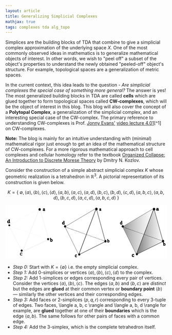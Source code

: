 ```yaml
---
layout: article
title: Generalizing Simplicial Complexes 
mathjax: true
tags: complexes tda alg_topo
---
```


Simplices are the building blocks of TDA that combine to give a simplicial complex approximation of the underlying space $X$. One of the most commonly observed ideas in mathematics is to generalize mathematical objects of interest. In other words, we wish to "peel off" a subset of the object's properties to understand the newly obtained "peeled-off" object's structure. For example, topological spaces are a generalization of metric spaces. 

In the current context, this idea leads to the question - *Are simplicial complexes the special case of something more general?* The answer is yes! The most generalized building blocks in TDA are called **cells** which are glued together to form topological spaces called **CW-complexes**, which will be the object of interest in this blog. This blog will also cover the concept of a **Polytopal Complex**, a generalization of the simplicial complex, and an interesting special case of the CW-complex. The primary reference to understanding CW-complexes is Prof. [Jonny Evans'](http://jde27.uk/) [video lecture 4.01](https://www.homepages.ucl.ac.uk/~ucahjde/tg/html/cw-01.html)[^1] on CW-complexes.

**Note:** The blog is mainly for an intuitive understanding with (minimal) mathematical rigor just enough to get an idea of the mathematical structure of CW-complexes. For a more rigorous mathematical approach to cell complexes and cellular homology refer to the textbook [Organized Collapse: An Introduction to Discrete Morese Theory](https://www.maa.org/press/maa-reviews/organized-collapse-an-introduction-to-discrete-morse-theory) by Dmitry N. Kozlov.

Consider the construction of a simple abstract simplicial complex $K$ whose geometric realization is a tetrahedron in $\mathbb{R}^3$. A pictorial representation of its construction is given below.

 $$
 K = \left \lbrace \  \emptyset, \langle a \rangle, \langle b \rangle, \langle c \rangle, \langle d \rangle, \langle a,b \rangle, \langle a,c \rangle, \langle a,d \rangle, \langle b,c \rangle, \langle b,d \rangle, \langle c,d \rangle, \langle a,b,c \rangle, \langle a,b,d \rangle, \langle b,c,d \rangle, \langle a,c,d \rangle, \langle a,b,c,d \rangle  \ \right \rbrace
 $$

![tetrahedron](/images/drawing_tetra_2.svg)

* *Step 0:* Start with $K = \{ \emptyset \}$ i.e. the empty simplicial complex.
* *Step 1:* Add 0-simplices or vertices $\langle a \rangle, \langle b \rangle, \langle c \rangle, \langle d \rangle$ to the complex.
* *Step 2:* Add $1$-simplices or edges corresponding every pair of vertices. Consider the vertices $\langle a \rangle, \langle b \rangle, \langle c \rangle$. The edges $\langle a,b \rangle$ and $\langle b,c \rangle$ are *distinct* but the edges are **glued** at their common vertex or **boundary point** $\langle b \rangle$ — similarly the other vertices and their corresponding edges.
* *Step 3:* Add faces or 2-simplices $\langle p, q, r \rangle$ corresponding to every $3$-tuple of edges. Two faces, \langle a, b, c \rangle and \langle a, b, d \rangle for example, are **glued** together at one of their **boundaries** which is the edge $\langle a, b \rangle$. The same follows for other pairs of faces with a common edge.
* *Step 4:* Add the 3-simplex, which is the complete tetrahedron itself.








